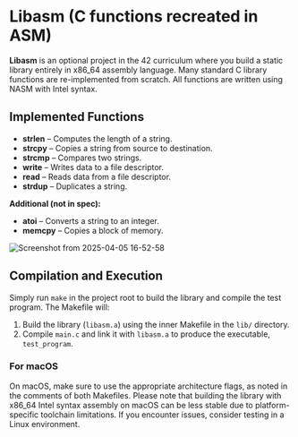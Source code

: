 # Libasm (C functions recreated in ASM)

**Libasm** is an optional project in the 42 curriculum where you build a static library entirely in x86_64 assembly language. Many standard C library functions are re-implemented from scratch. All functions are written using NASM with Intel syntax.


## Implemented Functions

- **strlen** – Computes the length of a string.
- **strcpy** – Copies a string from source to destination.
- **strcmp** – Compares two strings.
- **write** – Writes data to a file descriptor.
- **read** – Reads data from a file descriptor.
- **strdup** – Duplicates a string.
  
**Additional (not in spec):**
- **atoi** – Converts a string to an integer.
- **memcpy** – Copies a block of memory.

![Screenshot from 2025-04-05 16-52-58](https://github.com/user-attachments/assets/d783c200-b9ff-412f-a943-6058e093d9b9)

## Compilation and Execution

Simply run `make` in the project root to build the library and compile the test program. The Makefile will:

1. Build the library (`libasm.a`) using the inner Makefile in the `lib/` directory.
2. Compile `main.c` and link it with `libasm.a` to produce the executable, `test_program`.

### For macOS

On macOS, make sure to use the appropriate architecture flags, as noted in the comments of both Makefiles. Please note that building the library with x86_64 Intel syntax assembly on macOS can be less stable due to platform-specific toolchain limitations. If you encounter issues, consider testing in a Linux environment.

